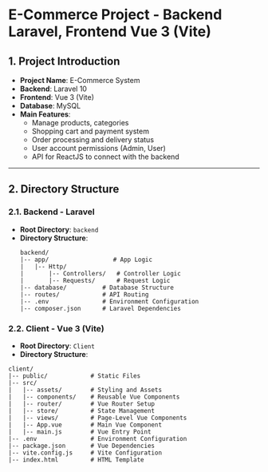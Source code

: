 # E-Commerce Project - Backend Laravel, Frontend Vue 3 (Vite)

## 1. Project Introduction
- **Project Name**: E-Commerce System
- **Backend**: Laravel 10
- **Frontend**: Vue 3 (Vite)
- **Database**: MySQL
- **Main Features**:
  - Manage products, categories
  - Shopping cart and payment system
  - Order processing and delivery status
  - User account permissions (Admin, User)
  - API for ReactJS to connect with the backend

---

## 2. Directory Structure

### 2.1. Backend - Laravel
- **Root Directory**: `backend`
- **Directory Structure**:
  ```plaintext
  backend/
  |-- app/                  # App Logic
  |   |-- Http/
  |       |-- Controllers/   # Controller Logic
  |       |-- Requests/      # Request Logic
  |-- database/          # Database Structure
  |-- routes/            # API Routing
  |-- .env               # Environment Configuration
  |-- composer.json      # Laravel Dependencies
  ```

### 2.2. Client - Vue 3 (Vite) 
- **Root Directory**: `Client`
- **Directory Structure**:
```plaintext
client/
|-- public/            # Static Files
|-- src/
|   |-- assets/        # Styling and Assets
|   |-- components/    # Reusable Vue Components
|   |-- router/        # Vue Router Setup
|   |-- store/         # State Management
|   |-- views/         # Page-Level Vue Components
|   |-- App.vue        # Main Vue Component
|   |-- main.js        # Vue Entry Point
|-- .env               # Environment Configuration
|-- package.json       # Vue Dependencies
|-- vite.config.js     # Vite Configuration  
|-- index.html         # HTML Template
  ```